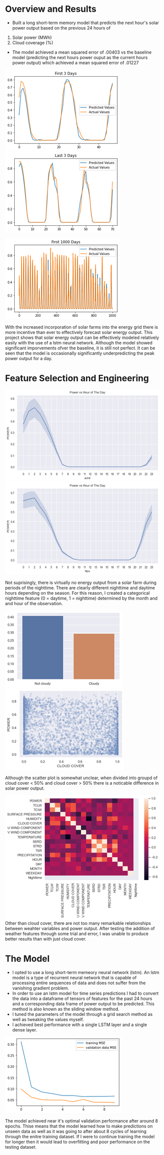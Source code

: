 # Overview and Results

* Built a long short-term memory model that predicts the next hour's solar power output based on the previous 24 hours of 
1. Solar power (MWh)
3. Cloud coverage (%)

* The model achieved a mean squared error of .00403 vs the baseline model (predicting the next hours power ouput as the current hours power output) which achieved a mean squared error of .01227

![](https://github.com/kalewelsh/Solar-Energy-Forecasting/blob/main/first_3_days.png)
![](https://github.com/kalewelsh/Solar-Energy-Forecasting/blob/main/last_3_days.png)

![](https://github.com/kalewelsh/Solar-Energy-Forecasting/blob/main/first%20100%20solar.png)

With the increased incorporation of solar farms into the energy grid there is more incentive than ever to effectively forecast solar energy output. This project shows that solar energy output can be effectively modeled relatively easily with the use of a lstm neural network. Although the model showed significant imporvements ofver the baseline, it is still not perfect. It can be seen that the model is occasionally significantly underpredicting the peak power output for a day.

# Feature Selection and Engineering


<img src="https://github.com/kalewelsh/Solar-Energy-Forecasting/blob/main/June.png" width="600" height="300"> <img src="https://github.com/kalewelsh/Solar-Energy-Forecasting/blob/main/Nov.png" width="600" height="300">


Not suprisingly, there is virtually no energy output from a solar farm during periods of the nighttime. There are clearly different nighttime and daytime hours depending on the season. For this reason, I created a categorical nighttime feature (0 = daytime, 1 = nighttime) determined by the month and and hour of the observation. 

![](https://github.com/kalewelsh/Solar-Energy-Forecasting/blob/main/Cloudy%20vs%20not%20cloudy.png)
![](https://github.com/kalewelsh/Solar-Energy-Forecasting/blob/main/cloud%20cover%20scatter.png)

Although the scatter plot is somewhat unclear, when divided into groupd of cloud cover < 50% and cloud cover > 50% there is a noticable difference in solar power output. 

![](https://github.com/kalewelsh/Solar-Energy-Forecasting/blob/main/Solar%20heatmap.png) Other than cloud cover, there are not too many remarkable relationships between weahter variables and power output. After testing the addition of weather features through some trial and error, I was unable to produce better results than with just cloud cover. 

# The Model
* I opted to use a long short-term memeory neural network (lstm). An lstm model is a type of recurrent neural network that is capable of processing entire sequences of data and does not suffer from the vanishing gradient problem.
* In order to use an lstm model for time series predictions I had to convert the data into a dataframe of tensors of features for the past 24 hours and a corresponding data frame of power output to be predicted. This method is also known as the sliding window method.
* I tuned the parameters of the model through a grid search method as well as tweaking the values myself. 
* I achieved best performance with a single LSTM layer and a single dense layer. 

![](https://github.com/kalewelsh/Solar-Energy-Forecasting/blob/main/image.png)

The model achieved near it's optimal validation performance after around 8 epochs. Thise means that the model learned how to make predictions on unseen data as well as it was going to after about 8 cycles of learning through the enitre training dataset. If I were to continue training the model for longer then it would lead to overfitting and poor performance on the testing dataset. 




